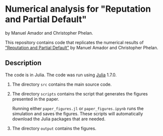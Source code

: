 # Numerical analysis for "Reputation and Partial Default" 

by Manuel Amador and Christopher Phelan. 

This repository contains code that replicates the numerical results of ["Reputation and Partial Default"](https://manuelamador.me/files/reputationpartial.pdf) by Manuel Amador and Christopher Phelan. 

## Description

The code is in Julia. The code was run using [Julia](https://julialang.org/) 1.7.0. 


1. The directory `src` contains the main source code. 

2. The directory `scripts` contains the script that generates the figures presented in the paper. 

   Running either `paper_figures.jl` or `paper_figures.ipynb` runs the simulation and saves the figures.  These scripts will automatically download the Julia packages that are needed. 

3. The directory `output` contains the figures.

